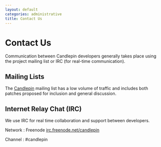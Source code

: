 ```yaml
---
layout: default
categories: administrative
title: Contact Us
---
```

# Contact Us
Communication between Candlepin developers generally takes place using
the project mailing list or IRC (for real-time communication).

## Mailing Lists
The [Candlepin](https://lists.fedorahosted.org/mailman/listinfo/candlepin)
mailing list has a low volume of traffic and includes both patches proposed for
inclusion and general discussion.

## Internet Relay Chat (IRC)
We use IRC for real time collaboration and support between developers.

Network
: Freenode [irc.freenode.net/candlepin](irc://irc.freenode.net/candlepin)

Channel
: \#candlepin
